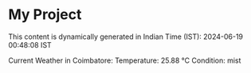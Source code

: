 # My Project

This content is dynamically generated in Indian Time (IST): 2024-06-19 00:48:08 IST


Current Weather in Coimbatore:
Temperature: 25.88 °C
Condition: mist
